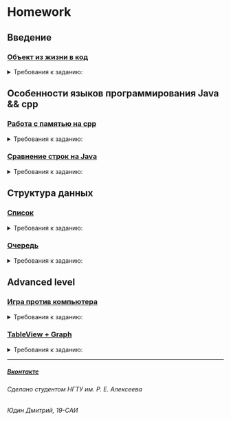# Homework

## Введение

### [Объект из жизни в код](https://github.com/europeec/Homework/blob/main/object.cpp)
<details>
  <summary>Требования к заданию:</summary>
    
 Перенести реальный объект из жизни в класс на любом языке программирования
</details>

## Особенности языков программирования Java && cpp

### [Работа с памятью на cpp](https://github.com/europeec/Homework/blob/main/memory.cpp)
<details>
  <summary>Требования к заданию:</summary>
    
 Посмотреть как изменяются адреса и значения по адресам, когда мы удаляем и создаем переменные
</details>

### [Сравнение строк на Java](https://github.com/europeec/Homework/blob/main/String.java)
<details>
  <summary>Требования к заданию:</summary>
    
  Известно, что оператор == сравнивает объекты по адресу (Строки - объект в Java). Сравнить, что выводит при == и .isEquals(). 
</details>

## Структура данных

### [Список](https://github.com/europeec/Homework/blob/main/list.cpp)
<details>
  <summary>Требования к заданию:</summary>
    
  Создать класс List на cpp без использования стандартной библиотеки 
</details>

### [Очередь](https://github.com/europeec/Homework/blob/main/queue.cpp)
<details>
  <summary>Требования к заданию:</summary>
    
  На основе класса List сделать очередь
</details>

## Advanced level 

### [Игра против компьютера](https://github.com/europeec/Homework/blob/main/game.java)
<details>
  <summary>Требования к заданию:</summary>
    
  Сделать консольную игру. Ваша задача: ввести числа от 1 до 10, каждую секунду последнее число будет удаляться. Например, вы успели ввести 1 2 3 (удаляется 3) вы      должны ввести опять 3, а не 4. Выигрываете, если ввели от 1 до 10, проиграли, если удалилась 1.
</details>

### [TableView + Graph](https://github.com/europeec/Homework/blob/main/GraphView)
<details>
  <summary>Требования к заданию:</summary>
    
  Сделать UI для отображения графов (графы захардкодить) и TableView для отображения заданий. 
</details>

----

##### [Вконтакте](https://vk.com/urtomorrow) 
###### Сделано студентом НГТУ им. Р. Е. Алексеева
###### Юдин Дмитрий, 19-САИ


